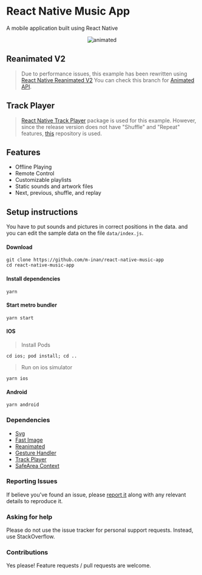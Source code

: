 # React Native Music App

A mobile application built using React Native

<p align="center">
  <img src="https://github.com/m-inan/react-native-music-app/blob/master/images/screen.gif?raw=true" alt="animated" />
</p>

## Reanimated V2
> Due to performance issues, this example has been rewritten using [React Native Reanimated V2](https://github.com/software-mansion/react-native-reanimated) You can check this branch for [Animated API](https://github.com/m-inan/react-native-music-app/tree/animated_api).

## Track Player
> [React Native Track Player](https://github.com/react-native-kit/react-native-track-player) package is used for this example. However, since the release version does not have "Shuffle" and "Repeat" features, [this](https://github.com/m-inan/react-native-track-player) repository is used.

## Features

- Offline Playing
- Remote Control
- Customizable playlists
- Static sounds and artwork files
- Next, previous, shuffle, and replay

## Setup instructions
You have to put sounds and pictures in correct positions in the data. and you can edit the sample data on the file `data/index.js`.

#### Download
```console
git clone https://github.com/m-inan/react-native-music-app
cd react-native-music-app
```

#### Install dependencies
```console
yarn
```

#### Start metro bundler
```console
yarn start
```

#### IOS
> Install Pods
```console
cd ios; pod install; cd ..
```
> Run on ios simulator
```console
yarn ios
```

#### Android
```console
yarn android
```
### Dependencies
- [Svg](https://github.com/react-native-svg/react-native-svg)
- [Fast Image](https://github.com/DylanVann/react-native-fast-image)
- [Reanimated](https://github.com/software-mansion/react-native-reanimated)
- [Gesture Handler](https://github.com/software-mansion/react-native-gesture-handler)
- [Track Player](https://github.com/m-inan/react-native-track-player)
- [SafeArea Context](https://github.com/th3rdwave/react-native-safe-area-context)

### Reporting Issues
If believe you've found an issue, please [report it](https://github.com/m-inan/react-native-music-app/issues) along with any relevant details to reproduce it.

### Asking for help 
Please do not use the issue tracker for personal support requests. Instead, use StackOverflow.

### Contributions 
Yes please! Feature requests / pull requests are welcome.
